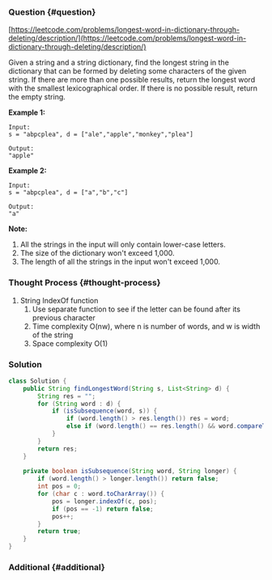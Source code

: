 ### Question {#question}

[https://leetcode.com/problems/longest-word-in-dictionary-through-deleting/description/](https://leetcode.com/problems/longest-word-in-dictionary-through-deleting/description/)

Given a string and a string dictionary, find the longest string in the dictionary that can be formed by deleting some characters of the given string. If there are more than one possible results, return the longest word with the smallest lexicographical order. If there is no possible result, return the empty string.

**Example 1:**

```
Input:
s = "abpcplea", d = ["ale","apple","monkey","plea"]

Output: 
"apple"
```

**Example 2:**

```
Input:
s = "abpcplea", d = ["a","b","c"]

Output: 
"a"
```

**Note:**

1. All the strings in the input will only contain lower-case letters.
2. The size of the dictionary won't exceed 1,000.
3. The length of all the strings in the input won't exceed 1,000.

### Thought Process {#thought-process}

1. String IndexOf function
   1. Use separate function to see if the letter can be found after its previous character
   2. Time complexity O\(nw\), where n is number of words, and w is width of the string
   3. Space complexity O\(1\)

### Solution

```java
class Solution {
    public String findLongestWord(String s, List<String> d) {
        String res = "";
        for (String word : d) {
            if (isSubsequence(word, s)) {
                if (word.length() > res.length()) res = word;
                else if (word.length() == res.length() && word.compareTo(res) < 0) res = word; 
            }
        }
        return res;
    }
    
    private boolean isSubsequence(String word, String longer) {
        if (word.length() > longer.length()) return false;
        int pos = 0;
        for (char c : word.toCharArray()) {
            pos = longer.indexOf(c, pos);
            if (pos == -1) return false;
            pos++;
        }
        return true;
    }
}
```

### Additional {#additional}



